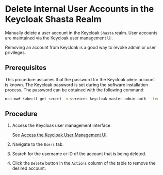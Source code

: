 # Delete Internal User Accounts in the Keycloak Shasta Realm

Manually delete a user account in the Keycloak `Shasta` realm. User accounts are maintained via the Keycloak user management UI.

Removing an account from Keycloak is a good way to revoke admin or user privileges.

## Prerequisites

This procedure assumes that the password for the Keycloak `admin` account is known. The Keycloak password is set during the software installation process. The password can be obtained with the following command:

```bash
ncn-mw# kubectl get secret -n services keycloak-master-admin-auth --template={{.data.password}} | base64 --decode
```

## Procedure

1. Access the Keycloak user management interface.

    See [Access the Keycloak User Management UI](Access_the_Keycloak_User_Management_UI.md).

1. Navigate to the `Users` tab.

1. Search for the username or ID of the account that is being deleted.

1. Click the `Delete` button in the `Actions` column of the table to remove the desired account.
